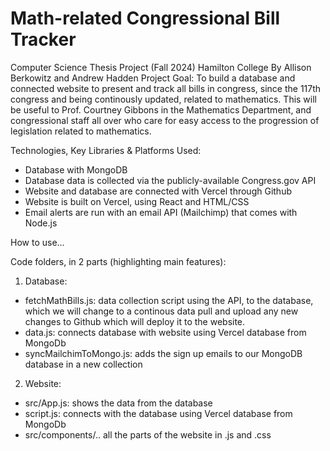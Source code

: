 # Math-related Congressional Bill Tracker
Computer Science Thesis Project (Fall 2024) Hamilton College
By Allison Berkowitz and Andrew Hadden
Project Goal: To build a database and connected website to present and track all bills in congress, since the 117th congress and being continously updated, related to mathematics. This will be useful to Prof. Courtney Gibbons in the Mathematics Department, and congressional staff all over who care for easy access to the progression of legislation related to mathematics.

Technologies, Key Libraries & Platforms Used:
- Database with MongoDB
- Database data is collected via the publicly-available Congress.gov API
- Website and database are connected with Vercel through Github
- Website is built on Vercel, using React and HTML/CSS
- Email alerts are run with an email API (Mailchimp) that comes with Node.js

How to use...

Code folders, in 2 parts (highlighting main features):
1. Database:
  * fetchMathBills.js: data collection script using the API, to the database, which we will change to a continous data pull and upload any new changes to Github which will deploy it to the website.
  * data.js: connects database with website using Vercel database from MongoDb
  * syncMailchimToMongo.js: adds the sign up emails to our MongoDB database in a new collection

2. Website:
  * src/App.js: shows the data from the database
  * script.js: connects with the database using Vercel database from MongoDb
  * src/components/.. all the parts of the website in .js and .css